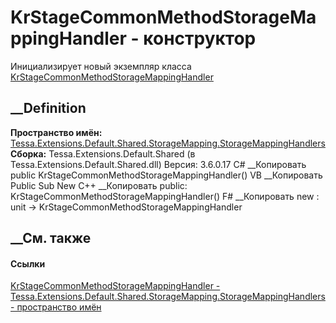 # KrStageCommonMethodStorageMappingHandler - конструктор
Инициализирует новый экземпляр класса
[KrStageCommonMethodStorageMappingHandler](T_Tessa_Extensions_Default_Shared_StorageMapping_StorageMappingHandlers_KrStageCommonMethodStorageMappingHandler.htm)
##  __Definition
 **Пространство имён:**
[Tessa.Extensions.Default.Shared.StorageMapping.StorageMappingHandlers](N_Tessa_Extensions_Default_Shared_StorageMapping_StorageMappingHandlers.htm)  
 **Сборка:** Tessa.Extensions.Default.Shared (в
Tessa.Extensions.Default.Shared.dll) Версия: 3.6.0.17
C# __Копировать
     public KrStageCommonMethodStorageMappingHandler()
VB __Копировать
     Public Sub New
C++ __Копировать
     public:
    KrStageCommonMethodStorageMappingHandler()
F# __Копировать
     new : unit -> KrStageCommonMethodStorageMappingHandler
##  __См. также
#### Ссылки
[KrStageCommonMethodStorageMappingHandler -
](T_Tessa_Extensions_Default_Shared_StorageMapping_StorageMappingHandlers_KrStageCommonMethodStorageMappingHandler.htm)
[Tessa.Extensions.Default.Shared.StorageMapping.StorageMappingHandlers -
пространство
имён](N_Tessa_Extensions_Default_Shared_StorageMapping_StorageMappingHandlers.htm)
